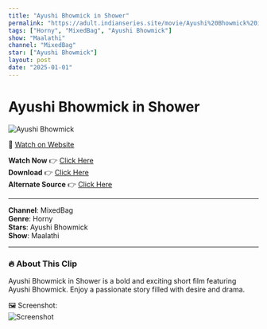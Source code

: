 ```yaml
---
title: "Ayushi Bhowmick in Shower"
permalink: "https://adult.indianseries.site/movie/Ayushi%20Bhowmick%20in%20Shower"
tags: ["Horny", "MixedBag", "Ayushi Bhowmick"]
show: "Maalathi"
channel: "MixedBag"
star: ["Ayushi Bhowmick"]
layout: post
date: "2025-01-01"
---
```


# Ayushi Bhowmick in Shower

![Ayushi Bhowmick](https://shorts.desisins.com/wp-content/uploads/2024/07/Ayushi-Bhowmick-DesiSins.com_.jpg)

🔗 [Watch on Website](https://adult.indianseries.site/movie/Ayushi%20Bhowmick%20in%20Shower)

**Watch Now** 👉 [Click Here](https://adult.indianseries.site/movie/Ayushi%20Bhowmick%20in%20Shower)  
**Download** 👉 [Click Here](https://adult.indianseries.site/movie/Ayushi%20Bhowmick%20in%20Shower)  
**Alternate Source** 👉 [Click Here](https://adult.indianseries.site/movie/Ayushi%20Bhowmick%20in%20Shower)

---

**Channel**: MixedBag  
**Genre**: Horny  
**Stars**: Ayushi Bhowmick  
**Show**: Maalathi

---

### 🔥 About This Clip

Ayushi Bhowmick in Shower is a bold and exciting short film featuring Ayushi Bhowmick. Enjoy a passionate story filled with desire and drama.
 
🖼️ Screenshot:  
![Screenshot](https://shorts.desisins.com/wp-content/uploads/2024/07/Ayushi-Bhowmick-DesiSins.com_.jpg)
